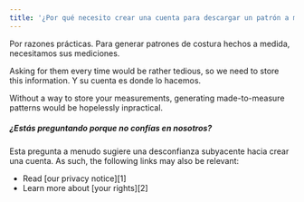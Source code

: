 ```yaml
---
title: '¿Por qué necesito crear una cuenta para descargar un patrón a medida?'
---
```


Por razones prácticas. Para generar patrones de costura hechos a medida, necesitamos sus mediciones.

Asking for them every time would be rather tedious, so we need to store this information. Y su cuenta es donde lo hacemos.

Without a way to store your measurements, generating made-to-measure patterns would be hopelessly inpractical.

<Note>

##### ¿Estás preguntando porque no confías en nosotros?

Esta pregunta a menudo sugiere una desconfianza subyacente hacia
crear una cuenta. As such, the following links may also be relevant:

- Read [our privacy notice][1]
- Learn more about [your rights][2]

</Note>
